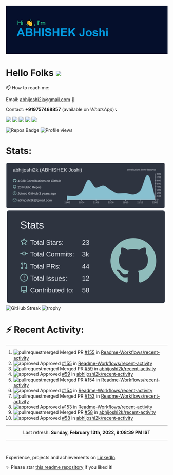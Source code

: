 ![Header](https://raw.githubusercontent.com/abhijoshi2k/abhijoshi2k/master/header.png "Header")

# Hello Folks <img src="https://raw.githubusercontent.com/MartinHeinz/MartinHeinz/master/wave.gif" width="30px">

<p>

📫 How to reach me:<br>

Email: abhijoshi2k@gmail.com &#x1F4E7;<br>

Contact: <b>+919757468857</b> (available on <i>WhatsApp</i>) &#x1F4DE;

</p>

<a href="https://www.linkedin.com/in/abhijoshi2k/"><img src="https://img.shields.io/badge/LinkedIn-blue?style=for-the-badge&logo=linkedin&logoColor=white"></a> <a href="https://wa.me/919757468857"><img src="https://img.shields.io/badge/WhatsApp-25D366?style=for-the-badge&logo=whatsapp&logoColor=white"></a> <a href="mailto:abhijoshi2k@gmail.com"><img src="https://img.shields.io/badge/Gmail-D14836?style=for-the-badge&logo=gmail&logoColor=white"></a> <a href="https://instagram.com/abhi.joshi2k/"><img src="https://img.shields.io/badge/Instagram-E4405F?style=for-the-badge&logo=instagram&logoColor=white"></a> <a href="https://github.com/abhijoshi2k/"><img src="https://img.shields.io/badge/GitHub-100000?style=for-the-badge&logo=github&logoColor=white"></a>

<!-- - 🔭 Currently working on a competition hosting platform for <a href="https://github.com/CSI-SIESGST">CSI SIESGST</a> and a certification platform for <a href="https://github.com/ieeesiesgst">IEEE SIESGST</a>.

- 🌱 Currently learning React!

- 👯 I’m looking to collaborate on anything related to Web Development. -->

![Repos Badge](https://badges.pufler.dev/repos/abhijoshi2k) ![Profile views](https://gpvc.arturio.dev/abhijoshi2k)

<h1><b>Stats:</b></h1>

![](https://raw.githubusercontent.com/abhijoshi2k/abhijoshi2k/master/profile-summary-card-output/nord_dark/0-profile-details.svg) ![](https://raw.githubusercontent.com/abhijoshi2k/abhijoshi2k/master/profile-summary-card-output/nord_dark/3-stats.svg) ![GitHub Streak](https://github-readme-streak-stats.herokuapp.com/?user=abhijoshi2k&theme=algolia) ![trophy](https://github-profile-trophy.vercel.app/?username=abhijoshi2k&theme=darkhub)

<h1><b>⚡ Recent Activity:</b></h1>

<!--GITHUB_REPOS:{"rows": 5, "sort": "pushed"}-->

---

<!--RECENT_ACTIVITY:start-->
1. ![pullrequestmerged] Merged PR [#155](https://github.com/Readme-Workflows/recent-activity/pull/155) in [Readme-Workflows/recent-activity](https://github.com/Readme-Workflows/recent-activity)
2. ![approved] Approved [#155](https://github.com/Readme-Workflows/recent-activity/pull/155#pullrequestreview-880983415) in [Readme-Workflows/recent-activity](https://github.com/Readme-Workflows/recent-activity)
3. ![pullrequestmerged] Merged PR [#59](https://github.com/abhijoshi2k/recent-activity/pull/59) in [abhijoshi2k/recent-activity](https://github.com/abhijoshi2k/recent-activity)
4. ![approved] Approved [#59](https://github.com/abhijoshi2k/recent-activity/pull/59#pullrequestreview-880983324) in [abhijoshi2k/recent-activity](https://github.com/abhijoshi2k/recent-activity)
5. ![pullrequestmerged] Merged PR [#154](https://github.com/Readme-Workflows/recent-activity/pull/154) in [Readme-Workflows/recent-activity](https://github.com/Readme-Workflows/recent-activity)
6. ![approved] Approved [#154](https://github.com/Readme-Workflows/recent-activity/pull/154#pullrequestreview-880983287) in [Readme-Workflows/recent-activity](https://github.com/Readme-Workflows/recent-activity)
7. ![pullrequestmerged] Merged PR [#153](https://github.com/Readme-Workflows/recent-activity/pull/153) in [Readme-Workflows/recent-activity](https://github.com/Readme-Workflows/recent-activity)
8. ![approved] Approved [#153](https://github.com/Readme-Workflows/recent-activity/pull/153#pullrequestreview-880983171) in [Readme-Workflows/recent-activity](https://github.com/Readme-Workflows/recent-activity)
9. ![pullrequestmerged] Merged PR [#58](https://github.com/abhijoshi2k/recent-activity/pull/58) in [abhijoshi2k/recent-activity](https://github.com/abhijoshi2k/recent-activity)
10. ![approved] Approved [#58](https://github.com/abhijoshi2k/recent-activity/pull/58#pullrequestreview-880819592) in [abhijoshi2k/recent-activity](https://github.com/abhijoshi2k/recent-activity)
<!--RECENT_ACTIVITY:end-->

---

<!--RECENT_ACTIVITY:last_update-->
<p align="center">Last refresh: <b>Sunday, February 13th, 2022, 9:08:39 PM IST</b>
<!--RECENT_ACTIVITY:last_update_end-->

---

<br>

Experience, projects and achievements on <a href="https://www.linkedin.com/in/abhijoshi2k/">LinkedIn</a>.
<br>

<p>✨ Please star <a href="https://github.com/abhijoshi2k/abhijoshi2k">this readme repository</a> if you liked it!</p>

<!-- Badges -->

[issueopened]: https://cdn.jsdelivr.net/gh/Readme-Workflows/Readme-Icons@main/icons/octicons/IssueOpenedOld.svg
[issueclosed]: https://cdn.jsdelivr.net/gh/Readme-Workflows/Readme-Icons@main/icons/octicons/IssueClosedOld.svg

[pullrequestopened]: https://cdn.jsdelivr.net/gh/Readme-Workflows/Readme-Icons@main/icons/octicons/PullRequestOpened.svg
[pullrequestclosed]: https://cdn.jsdelivr.net/gh/Readme-Workflows/Readme-Icons@main/icons/octicons/PullRequestClosed.svg
[pullrequestmerged]: https://cdn.jsdelivr.net/gh/Readme-Workflows/Readme-Icons@main/icons/octicons/PullRequestMerged.svg

[comment]: https://cdn.jsdelivr.net/gh/Readme-Workflows/Readme-Icons@main/icons/octicons/Comment.svg

[changesrequested]: https://cdn.jsdelivr.net/gh/Readme-Workflows/Readme-Icons@main/icons/octicons/RequestedChanges.svg
[approved]: https://cdn.jsdelivr.net/gh/Readme-Workflows/Readme-Icons@main/icons/octicons/ApprovedChanges.svg

[repocreated]: https://cdn.jsdelivr.net/gh/Readme-Workflows/Readme-Icons@main/icons/octicons/Repository.svg
[release]: https://cdn.jsdelivr.net/gh/Readme-Workflows/Readme-Icons@main/icons/octicons/Release.svg
[star]: https://cdn.jsdelivr.net/gh/Readme-Workflows/Readme-Icons@main/icons/octicons/StarredRepository.svg
[wiki]: https://cdn.jsdelivr.net/gh/Readme-Workflows/Readme-Icons@main/icons/octicons/Wiki.svg
[fork]: https://cdn.jsdelivr.net/gh/Readme-Workflows/Readme-Icons@main/icons/octicons/ForkedRepository.svg
[people]: https://cdn.jsdelivr.net/gh/Readme-Workflows/Readme-Icons@main/icons/octicons/People.svg


<!--Wednesday, July 21st, 2021, 1:16:10 PM

**abhijoshi2k/abhijoshi2k** is a ✨ _special_ ✨ repository because its `README.md` (this file) appears on your GitHub profile.



Here are some ideas to get you started:



- 🔭 I’m currently working on ...

- 🌱 I’m currently learning ...

- 👯 I’m looking to collaborate on ...

- 🤔 I’m looking for help with ...

- 💬 Ask me about ...

- 📫 How to reach me: ...

- 😄 Pronouns: ...

- ⚡ Fun fact: ...

-->
